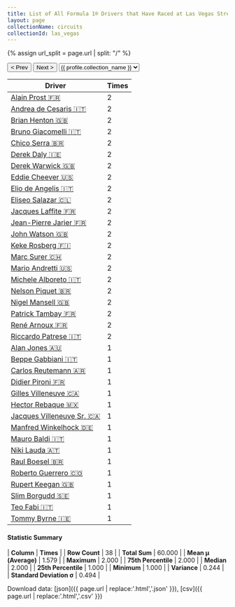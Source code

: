 ```yaml
---
title: List of All Formula 1® Drivers that Have Raced at Las Vegas Street Circuit
layout: page
collectionName: circuits
collectionId: las_vegas
---
```


{% assign url_split = page.url | split: "/" %}
<div id="collection-navigation">
<button onclick="selector.options[selector.selectedIndex-1].value && (window.location = selector.options[selector.selectedIndex-1].value);">&lt; Prev</button>
<button onclick="selector.options[selector.selectedIndex+1].value && (window.location = selector.options[selector.selectedIndex+1].value);">Next &gt;</button>
<select id="selector" onchange="this.options[this.selectedIndex].value && (window.location = this.options[this.selectedIndex].value);">
  {% for collectionId in site.data[page.collectionName].refs %}
    {% if collectionId == page.collectionId %}
      {% assign selected = "selected" %}
    {% else %}
      {% assign selected = "" %}
    {% endif %}
    {% assign profile = site.data[page.collectionName][collectionId].profile %}
    <option value="/f1/{{ page.collectionName }}/{{ collectionId }}/{{ url_split[4] }}" {{ selected }}>{{ profile.collection_name }}</option>
  {% endfor %}
</select>
</div>

| Driver | Times |
|--|--|
| [Alain Prost 🇫🇷](/f1/drivers/prost) | 2 |
| [Andrea de Cesaris 🇮🇹](/f1/drivers/cesaris) | 2 |
| [Brian Henton 🇬🇧](/f1/drivers/henton) | 2 |
| [Bruno Giacomelli 🇮🇹](/f1/drivers/giacomelli) | 2 |
| [Chico Serra 🇧🇷](/f1/drivers/serra) | 2 |
| [Derek Daly 🇮🇪](/f1/drivers/daly) | 2 |
| [Derek Warwick 🇬🇧](/f1/drivers/warwick) | 2 |
| [Eddie Cheever 🇺🇸](/f1/drivers/cheever) | 2 |
| [Elio de Angelis 🇮🇹](/f1/drivers/angelis) | 2 |
| [Eliseo Salazar 🇨🇱](/f1/drivers/salazar) | 2 |
| [Jacques Laffite 🇫🇷](/f1/drivers/laffite) | 2 |
| [Jean-Pierre Jarier 🇫🇷](/f1/drivers/jarier) | 2 |
| [John Watson 🇬🇧](/f1/drivers/watson) | 2 |
| [Keke Rosberg 🇫🇮](/f1/drivers/keke_rosberg) | 2 |
| [Marc Surer 🇨🇭](/f1/drivers/surer) | 2 |
| [Mario Andretti 🇺🇸](/f1/drivers/mario_andretti) | 2 |
| [Michele Alboreto 🇮🇹](/f1/drivers/alboreto) | 2 |
| [Nelson Piquet 🇧🇷](/f1/drivers/piquet) | 2 |
| [Nigel Mansell 🇬🇧](/f1/drivers/mansell) | 2 |
| [Patrick Tambay 🇫🇷](/f1/drivers/tambay) | 2 |
| [René Arnoux 🇫🇷](/f1/drivers/arnoux) | 2 |
| [Riccardo Patrese 🇮🇹](/f1/drivers/patrese) | 2 |
| [Alan Jones 🇦🇺](/f1/drivers/jones) | 1 |
| [Beppe Gabbiani 🇮🇹](/f1/drivers/gabbiani) | 1 |
| [Carlos Reutemann 🇦🇷](/f1/drivers/reutemann) | 1 |
| [Didier Pironi 🇫🇷](/f1/drivers/pironi) | 1 |
| [Gilles Villeneuve 🇨🇦](/f1/drivers/gilles_villeneuve) | 1 |
| [Hector Rebaque 🇲🇽](/f1/drivers/rebaque) | 1 |
| [Jacques Villeneuve Sr. 🇨🇦](/f1/drivers/villeneuve_sr) | 1 |
| [Manfred Winkelhock 🇩🇪](/f1/drivers/manfred_winkelhock) | 1 |
| [Mauro Baldi 🇮🇹](/f1/drivers/baldi) | 1 |
| [Niki Lauda 🇦🇹](/f1/drivers/lauda) | 1 |
| [Raul Boesel 🇧🇷](/f1/drivers/boesel) | 1 |
| [Roberto Guerrero 🇨🇴](/f1/drivers/guerrero) | 1 |
| [Rupert Keegan 🇬🇧](/f1/drivers/keegan) | 1 |
| [Slim Borgudd 🇸🇪](/f1/drivers/borgudd) | 1 |
| [Teo Fabi 🇮🇹](/f1/drivers/fabi) | 1 |
| [Tommy Byrne 🇮🇪](/f1/drivers/byrne) | 1 |

#### Statistic Summary

| **Column** | **Times** |
| **Row Count** | 38 |
| **Total Sum** | 60.000 |
| **Mean μ (Average)** | 1.579 |
| **Maximum** | 2.000 |
| **75th Percentile** | 2.000 |
| **Median** | 2.000 |
| **25th Percentile** | 1.000 |
| **Minimum** | 1.000 |
| **Variance** | 0.244 |
| **Standard Deviation σ** | 0.494 |

Download data: [json]({{ page.url | replace:'.html','.json' }}), [csv]({{ page.url | replace:'.html','.csv' }})
